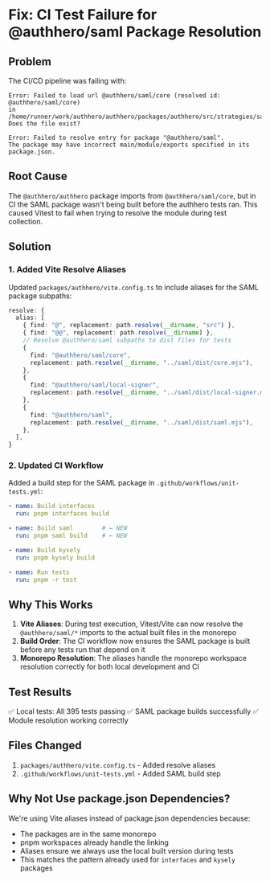 # Fix: CI Test Failure for @authhero/saml Package Resolution

## Problem

The CI/CD pipeline was failing with:
```
Error: Failed to load url @authhero/saml/core (resolved id: @authhero/saml/core) 
in /home/runner/work/authhero/authhero/packages/authhero/src/strategies/saml.ts. 
Does the file exist?

Error: Failed to resolve entry for package "@authhero/saml". 
The package may have incorrect main/module/exports specified in its package.json.
```

## Root Cause

The `@authhero/authhero` package imports from `@authhero/saml/core`, but in CI the SAML package wasn't being built before the authhero tests ran. This caused Vitest to fail when trying to resolve the module during test collection.

## Solution

### 1. Added Vite Resolve Aliases

Updated `packages/authhero/vite.config.ts` to include aliases for the SAML package subpaths:

```typescript
resolve: {
  alias: [
    { find: "@", replacement: path.resolve(__dirname, "src") },
    { find: "@@", replacement: path.resolve(__dirname) },
    // Resolve @authhero/saml subpaths to dist files for tests
    {
      find: "@authhero/saml/core",
      replacement: path.resolve(__dirname, "../saml/dist/core.mjs"),
    },
    {
      find: "@authhero/saml/local-signer",
      replacement: path.resolve(__dirname, "../saml/dist/local-signer.mjs"),
    },
    {
      find: "@authhero/saml",
      replacement: path.resolve(__dirname, "../saml/dist/saml.mjs"),
    },
  ],
}
```

### 2. Updated CI Workflow

Added a build step for the SAML package in `.github/workflows/unit-tests.yml`:

```yaml
- name: Build interfaces
  run: pnpm interfaces build

- name: Build saml        # ← NEW
  run: pnpm saml build    # ← NEW

- name: Build kysely
  run: pnpm kysely build

- name: Run tests
  run: pnpm -r test
```

## Why This Works

1. **Vite Aliases**: During test execution, Vitest/Vite can now resolve the `@authhero/saml/*` imports to the actual built files in the monorepo
2. **Build Order**: The CI workflow now ensures the SAML package is built before any tests run that depend on it
3. **Monorepo Resolution**: The aliases handle the monorepo workspace resolution correctly for both local development and CI

## Test Results

✅ Local tests: All 395 tests passing
✅ SAML package builds successfully
✅ Module resolution working correctly

## Files Changed

1. `packages/authhero/vite.config.ts` - Added resolve aliases
2. `.github/workflows/unit-tests.yml` - Added SAML build step

## Why Not Use package.json Dependencies?

We're using Vite aliases instead of package.json dependencies because:
- The packages are in the same monorepo
- pnpm workspaces already handle the linking
- Aliases ensure we always use the local built version during tests
- This matches the pattern already used for `interfaces` and `kysely` packages
